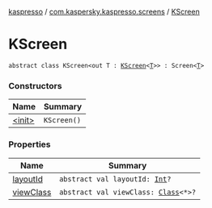 [kaspresso](../../index.md) / [com.kaspersky.kaspresso.screens](../index.md) / [KScreen](./index.md)

# KScreen

`abstract class KScreen<out T : `[`KScreen`](./index.md)`<`[`T`](index.md#T)`>> : Screen<`[`T`](index.md#T)`>`

### Constructors

| Name | Summary |
|---|---|
| [&lt;init&gt;](-init-.md) | `KScreen()` |

### Properties

| Name | Summary |
|---|---|
| [layoutId](layout-id.md) | `abstract val layoutId: `[`Int`](https://kotlinlang.org/api/latest/jvm/stdlib/kotlin/-int/index.html)`?` |
| [viewClass](view-class.md) | `abstract val viewClass: `[`Class`](https://developer.android.com/reference/java/lang/Class.html)`<*>?` |
